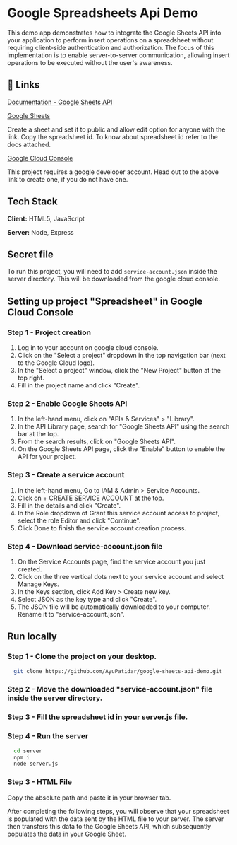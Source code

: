 # Google Spreadsheets Api Demo

This demo app demonstrates how to integrate the Google Sheets API into your application to perform insert operations on a spreadsheet without requiring client-side authentication and authorization. The focus of this implementation is to enable server-to-server communication, allowing insert operations to be executed without the user's awareness.

## 🔗 Links

[Documentation - Google Sheets API](https://developers.google.com/sheets/api/guides/concepts)

[Google Sheets](https://docs.google.com/spreadsheets/u/0/)

Create a sheet and set it to public and allow edit option for anyone with the link. Copy the spreadsheet id. To know about spreadsheet id refer to the docs attached.

[Google Cloud Console](https://console.cloud.google.com)

This project requires a google developer account. Head out to the above link to create one, if you do not have one.

## Tech Stack

**Client:** HTML5, JavaScript

**Server:** Node, Express

## Secret file

To run this project, you will need to add `service-account.json` inside the server directory. This will be downloaded from the google cloud console.

## Setting up project "Spreadsheet" in Google Cloud Console

### Step 1 - Project creation
1. Log in to your account on google cloud console.
2. Click on the "Select a project" dropdown in the top navigation bar (next to the Google Cloud logo).
3. In the "Select a project" window, click the "New Project" button at the top right.
4. Fill in the project name and click "Create".

### Step 2 - Enable Google Sheets API
1. In the left-hand menu, click on "APIs & Services" > "Library".
2. In the API Library page, search for "Google Sheets API" using the search bar at the top.
3. From the search results, click on "Google Sheets API".
4. On the Google Sheets API page, click the "Enable" button to enable the API for your project.

### Step 3 - Create a service account
1. In the left-hand menu, Go to IAM & Admin > Service Accounts.
2. Click on + CREATE SERVICE ACCOUNT at the top.
3. Fill in the details and click "Create".
4. In the Role dropdown of Grant this service account access to project, select the role Editor and click "Continue".
5. Click Done to finish the service account creation process.

### Step 4 - Download service-account.json file
1. On the Service Accounts page, find the service account you just created.
2. Click on the three vertical dots next to your service account and select Manage Keys.
3. In the Keys section, click Add Key > Create new key.
4. Select JSON as the key type and click "Create".
5. The JSON file will be automatically downloaded to your computer. Rename it to "service-account.json".

## Run locally

### Step 1 - Clone the project on your desktop.

```bash
  git clone https://github.com/AyuPatidar/google-sheets-api-demo.git
```

### Step 2 - Move the downloaded "service-account.json" file inside the server directory.

### Step 3 - Fill the spreadsheet id in your server.js file.

### Step 4 - Run the server

```bash
  cd server
  npm i
  node server.js
```

### Step 3 - HTML File

Copy the absolute path and paste it in your browser tab.

After completing the following steps, you will observe that your spreadsheet is populated with the data sent by the HTML file to your server. The server then transfers this data to the Google Sheets API, which subsequently populates the data in your Google Sheet.
